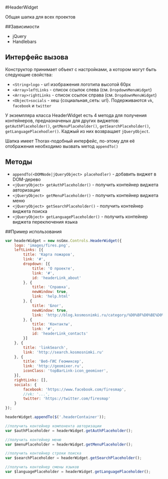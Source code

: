 #HeaderWidget

Общая шапка для всех проектов

##Зависимости

- jQuery
- Handlebars

## Интерфейс вызова

Конструктор принимает объект с настройками, а котором могут быть следующие свойства:
- `<String>logo` - url изображения логотипа высотой 60px
- `<Array>leftLinks` - список ссылок слева (см. `DropdownMenuWidget`)
- `<Array>rightLinks` - список ссылок справа (см. `DropdownMenuWidget`)
- `<Object>socials` - хеш {социальная_сеть: url}. Подерживаются `vk`, `facebook` и `twitter`

У экземпляра класса HeaderWidget есть 4 метода для получения контейнеров, предназначеных для других виджетов: `getAuthPlaceholder()`, `getMenuPlaceholder()`, `getSearchPlaceholder()`, `getLanguagePlacehodler()`. Каджый из них возвращает `jQueryObject`.

Шапка имеет Thorax-подобный интерфейс, по-этому для её отображения необходимо вызвать метод `appendTo()`

## Методы

- `appendTo(<DOMNode|jQueryObject> placehodler)` - добавить виджет в DOM-дерево
- `<jQueryObject> getAuthPlaceholder()` - получить контейнер виджета авторизации
- `<jQueryObject> getMenuPlaceholder()` - получить контейнер виджета меню
- `<jQueryObject> getSearchPlaceholder()` - получить контейнер виджета поиска
- `<jQueryObject> getLanguagePlaceholder()` - получить контейнер виджета переключения языка

##Пример использования

```javascript
var headerWidget = new nsGmx.Controls.HeaderWidget({
    logo: 'images/fires.png',
    leftLinks: [{
        title: 'Карта пожаров',
        link: '#',
        dropdown: [{
            title: 'О проекте',
            link: '#',
            id: 'headerLink_about'
        }, {
            title: 'Справка',
            newWindow: true,
            link: 'help.html'
        }, {
            title: 'Блог',
            newWindow: true,
            link: 'http://blog.kosmosnimki.ru/category/%D0%BF%D0%BE%D0%B6%D0%B0%D1%80%D1%8B-2'
        }, {
            title: 'Контакты',
            link: '#',
            id: 'headerLink_contacts'
        }]
    }, {
        title: 'linkSearch',
        link: 'http://search.kosmosnimki.ru'
    }, {
        title: 'Веб-ГИС Геомиксер',
        link: 'http://geomixer.ru',
        iconClass: 'topBarLink-icon_geomixer',
    }],
    rightLinks: [],
    socials: {
        facebook: 'https://www.facebook.com/firesmap',
        //vk: '...',
        twitter: 'https://twitter.com/firesmap'
    }
});

headerWidget.appendTo($('.headerContainer'));

//получить контейнер компонента авторизации
var $authPlaceholder = headerWidget.getAuthPlaceholder();

//получить контейнер меню
var $menuPlaceholder = headerWidget.getMenuPlaceholder();

//получить контейнер строки поиска
var $searchPlaceholder = headerWidget.getSearchPlaceholder();

//получить контейнер смены языков
var $languagePlaceholder = headerWidget.getLanguagePlaceholder();
```
